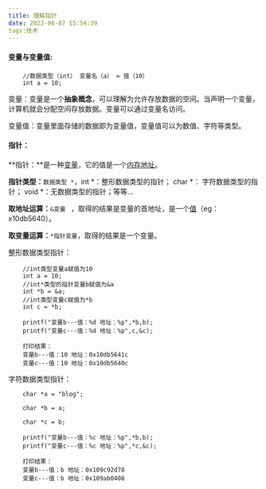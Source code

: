 ```yaml
---
title: 理解指针
date: 2022-06-07 15:54:39
tags:技术
---
```


#### 变量与变量值:

```
    //数据类型（int） 变量名（a） = 值（10）
    int a = 10;
```

变量：变量是一个**抽象概念**，可以理解为允许存放数据的空间。当声明一个变量，计算机就会分配空间存放数据。变量可以通过变量名访问。

变量值：变量里面存储的数据即为变量值，变量值可以为数值、字符等类型。



#### 指针：

**指针：**是一种<u>变量</u>，它的值是一个<u>内存地址</u>。

**指针类型：**`数据类型 *`，int *：整形数据类型的指针； char *： 字符数据类型的指针； void *：无数据类型的指针；等等...

**取地址运算：**`&变量 ` ，取得的结果是变量的首地址，是一个<u>值</u>（eg：x10db5640）。

**取变量运算：**`*指针变量`，取得的结果是一个变量。



整形数据类型指针：

```
    //int类型变量a赋值为10
    int a = 10;
    //int*类型的指针变量b赋值为&a
    int *b = &a;
    //int类型变量c赋值为*b
    int c = *b;
    
    printf("变量b---值：%d 地址：%p",*b,b);
    printf("变量c---值：%d 地址：%p",c,&c);
    
    打印结果：
    变量b---值：10 地址：0x10db5641c
    变量c---值：10 地址：0x10db5640c
```

字符数据类型指针：

```
    char *a = "blog";

    char *b = a;

    char *c = b;
    
    printf("变量b---值：%c 地址：%p",*b,b);
    printf("变量c---值：%c 地址：%p",*c,&c);
    
    打印结果：
    变量b---值：b 地址：0x109c92d78
    变量c---值：b 地址：0x109ab0408
```






